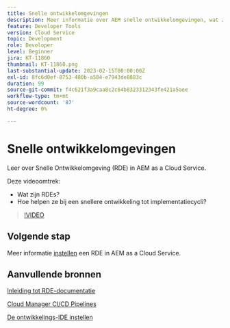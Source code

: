 ```yaml
---
title: Snelle ontwikkelomgevingen
description: Meer informatie over AEM snelle ontwikkelomgevingen, wat zijn ze en hoe ze kunnen helpen bij een snellere ontwikkeling tot implementatiecycli.
feature: Developer Tools
version: Cloud Service
topic: Development
role: Developer
level: Beginner
jira: KT-11860
thumbnail: KT-11860.png
last-substantial-update: 2023-02-15T00:00:00Z
exl-id: 8fc6d0ef-8753-480b-a504-e7943de8883c
duration: 99
source-git-commit: f4c621f3a9caa8c2c64b8323312343fe421a5aee
workflow-type: tm+mt
source-wordcount: '87'
ht-degree: 0%

---
```


# Snelle ontwikkelomgevingen

Leer over Snelle Ontwikkelomgeving (RDE) in AEM as a Cloud Service.

Deze videoomtrek:

- Wat zijn RDEs?
- Hoe helpen ze bij een snellere ontwikkeling tot implementatiecycli?

>[!VIDEO](https://video.tv.adobe.com/v/3414128?quality=12&learn=on)

## Volgende stap

Meer informatie [instellen](./how-to-setup.md) een RDE in AEM as a Cloud Service.

## Aanvullende bronnen

[Inleiding tot RDE-documentatie](https://experienceleague.adobe.com/docs/experience-manager-cloud-service/content/implementing/developing/rapid-development-environments.html#introduction)

[Cloud Manager CI/CD Pipelines](https://experienceleague.adobe.com/docs/experience-manager-cloud-service/content/implementing/using-cloud-manager/cicd-pipelines/introduction-ci-cd-pipelines.html)

[De ontwikkelings-IDE instellen](https://experienceleague.adobe.com/docs/experience-manager-learn/cloud-service/local-development-environment-set-up/development-tools.html)
